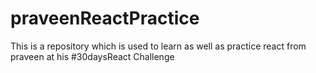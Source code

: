 # praveenReactPractice
This is a repository which is used to learn as well as practice react from praveen at his #30daysReact Challenge
